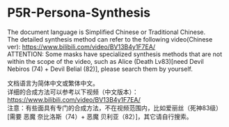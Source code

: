 # P5R-Persona-Synthesis
The document language is Simplified Chinese or Traditional Chinese.  
The detailed synthesis method can refer to the following video(Chinese ver): https://www.bilibili.com/video/BV13B4y1F7EA/  
ATTENTION: Some masks have specialized synthesis methods that are not within the scope of the video, such as Alice (Death Lv83)[need Devil Nebiros (74) + Devil Belial (82)], please search them by yourself.  

  
文档语言为简体中文或繁体中文。  
详细的合成方法可以参考以下视频（中文版本）：https://www.bilibili.com/video/BV13B4y1F7EA/  
注意：有些面具有专门的合成方法，不在视频范围内，比如爱丽丝（死神83级）[需要 恶魔 奈比洛斯（74）+ 恶魔 贝利亚（82）]，其它请自行搜索。
